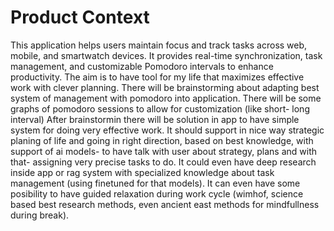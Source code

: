 # Product Context

This application helps users maintain focus and track tasks across web, mobile, and smartwatch devices. It provides real-time synchronization, task management, and customizable Pomodoro intervals to enhance productivity.
The aim is to have tool for my life that maximizes effective work with clever planning. There will be brainstorming about adapting best system of management with pomodoro into application. There will be some graphs of pomodoro sessions to allow for customization (like short- long interval) After brainstormin there will be solution in app to have simple system for doing very effective work. It should support in nice way strategic planing of life and going in right direction, based on best knowledge, with support of ai models- to have talk with user about strategy, plans and with that- assigning very precise tasks to do. It could even have deep research inside app or rag system with specialized knowledge about task management (using finetuned for that models). It can even have some posibility to have guided relaxation during work cycle (wimhof, science based best research methods, even ancient east methods for mindfullness during break).
